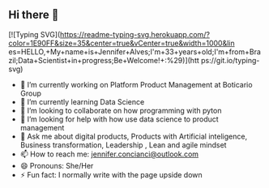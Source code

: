 ## Hi there 👋

[![Typing SVG](https://readme-typing-svg.herokuapp.com/?color=1E90FF&size=35&center=true&vCenter=true&width=1000&lin es=HELLO,+My+name+is+Jennifer+Alves;I'm+33+years+old;I'm+from+Brazil;Data+Scientist+in+progress;Be+Welcome!+:%29)](htt ps://git.io/typing-svg)

- 🔭 I’m currently working on Platform Product Management at Boticario Group
- 🌱 I’m currently learning Data Science
- 👯 I’m looking to collaborate on how programming with pyton
- 🤔 I’m looking for help with how use data science to product management
- 💬 Ask me about digital products, Products with Artificial inteligence, Business transformation, Leadership , Lean and agile mindset
- 📫 How to reach me: jennifer.concianci@outlook.com
- 😄 Pronouns: She/Her
- ⚡ Fun fact: I normally write with the page upside down

